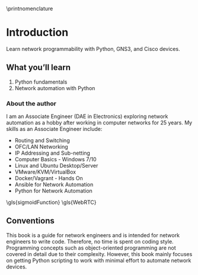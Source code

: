\printnomenclature

# Introduction

Learn network programmability with Python, GNS3, and Cisco devices.

## What you’ll learn

1. Python fundamentals
2. Network automation with Python

### About the author

I am an Associate Engineer (DAE in Electronics) exploring network automation as a hobby after  working in computer networks for 25 years. My skills as an Associate Engineer include:

- Routing and Switching
- OFC/LAN Networking
- IP Addressing and Sub-netting
- Computer Basics - Windows 7/10
- Linux and Ubuntu Desktop/Server
- VMware/KVM/VirtualBox
- Docker/Vagrant - Hands On
- Ansible for Network Automation
- Python for Network Automation

\gls{sigmoidFunction}
\gls{WebRTC}

## Conventions

This book is a guide for network engineers and is intended for network engineers to write code. Therefore, no time is spent on coding style. Programming concepts such as object-oriented programming are not covered in detail due to their complexity. However, this book  mainly focuses on getting  Python scripting to work with minimal effort  to automate network devices.
